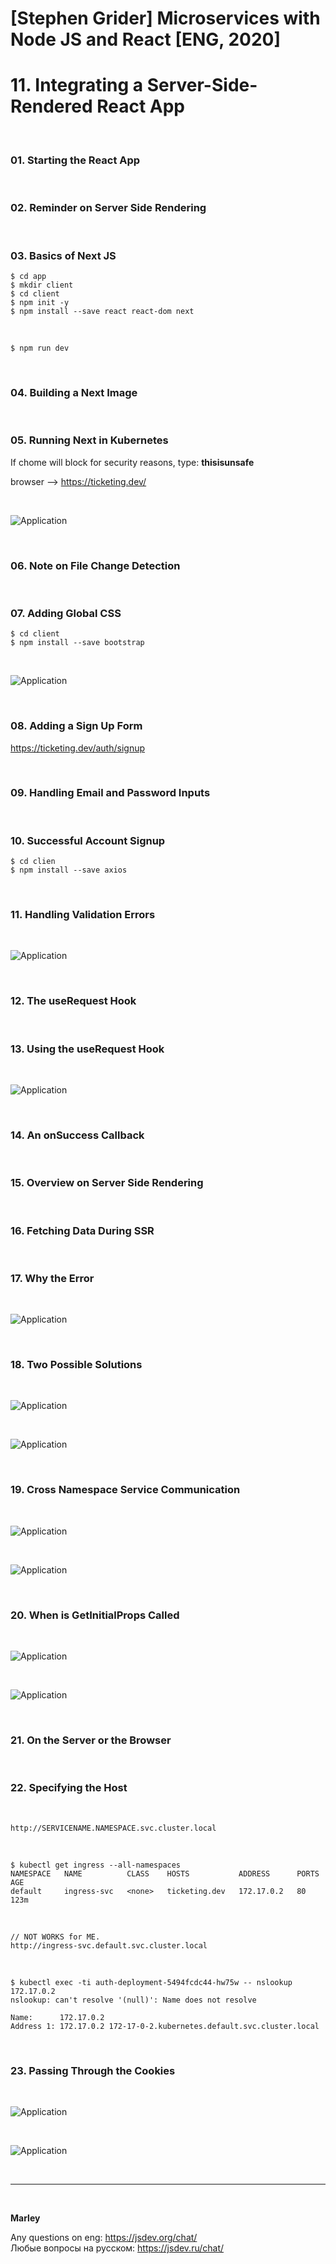 # [Stephen Grider] Microservices with Node JS and React [ENG, 2020]

# 11. Integrating a Server-Side-Rendered React App

<br/>

### 01. Starting the React App

<br/>

### 02. Reminder on Server Side Rendering

<br/>

### 03. Basics of Next JS

    $ cd app
    $ mkdir client
    $ cd client
    $ npm init -y
    $ npm install --save react react-dom next

<br/>

    $ npm run dev

<br/>

### 04. Building a Next Image

<br/>

### 05. Running Next in Kubernetes

If chome will block for security reasons, type: **thisisunsafe**

browser --> https://ticketing.dev/

<br/>

![Application](/img/pic-11-01.png?raw=true)

<br/>

### 06. Note on File Change Detection

<br/>

### 07. Adding Global CSS

    $ cd client
    $ npm install --save bootstrap

<br/>

![Application](/img/pic-11-02.png?raw=true)

<br/>

### 08. Adding a Sign Up Form

https://ticketing.dev/auth/signup

<br/>

### 09. Handling Email and Password Inputs

<br/>

### 10. Successful Account Signup

    $ cd clien
    $ npm install --save axios

<br/>

### 11. Handling Validation Errors

<br/>

![Application](/img/pic-11-03.png?raw=true)

<br/>

### 12. The useRequest Hook

<br/>

### 13. Using the useRequest Hook

<br/>

![Application](/img/pic-11-04.png?raw=true)

<br/>

### 14. An onSuccess Callback

<br/>

### 15. Overview on Server Side Rendering

<br/>

### 16. Fetching Data During SSR

<br/>

### 17. Why the Error

<br/>

![Application](/img/pic-11-05.png?raw=true)

<br/>

### 18. Two Possible Solutions

<br/>

![Application](/img/pic-11-06.png?raw=true)

<br/>

![Application](/img/pic-11-07.png?raw=true)

<br/>

### 19. Cross Namespace Service Communication

<br/>

![Application](/img/pic-11-08.png?raw=true)

<br/>

![Application](/img/pic-11-09.png?raw=true)

<br/>

### 20. When is GetInitialProps Called

<br/>

![Application](/img/pic-11-10.png?raw=true)

<br/>

![Application](/img/pic-11-11.png?raw=true)

<br/>

### 21. On the Server or the Browser

<br/>

### 22. Specifying the Host

<br/>

    http://SERVICENAME.NAMESPACE.svc.cluster.local

<br/>

    $ kubectl get ingress --all-namespaces
    NAMESPACE   NAME          CLASS    HOSTS           ADDRESS      PORTS   AGE
    default     ingress-svc   <none>   ticketing.dev   172.17.0.2   80      123m

<br/>

    // NOT WORKS for ME.
    http://ingress-svc.default.svc.cluster.local

<br/>

    $ kubectl exec -ti auth-deployment-5494fcdc44-hw75w -- nslookup 172.17.0.2
    nslookup: can't resolve '(null)': Name does not resolve

    Name:      172.17.0.2
    Address 1: 172.17.0.2 172-17-0-2.kubernetes.default.svc.cluster.local

<br/>

### 23. Passing Through the Cookies

<br/>

![Application](/img/pic-11-12.png?raw=true)

<br/>

![Application](/img/pic-11-13.png?raw=true)

<br/>

---

<br/>

**Marley**

Any questions on eng: https://jsdev.org/chat/  
Любые вопросы на русском: https://jsdev.ru/chat/
